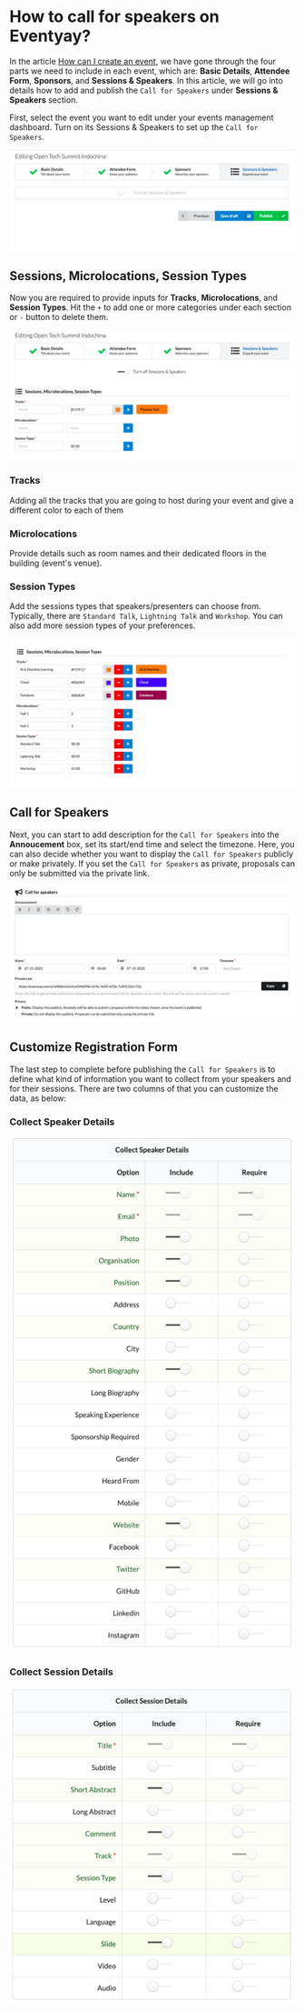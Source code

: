 # How to call for speakers on Eventyay?
In the article [How can I create an event](/event-setup/How-can-I-create-an-event?.md), we have gone through the four parts we need to include in each event, which are: **Basic Details**, **Attendee Form**, **Sponsors**, and **Sessions & Speakers**. In this article, we will go into details how to add and publish the `Call for Speakers` under **Sessions & Speakers** section.

First, select the event you want to edit under your events management dashboard. Turn on its Sessions & Speakers to set up the `Call for Speakers`.  

![Call for Speakers](/event-setup/images/how-to-call-for-speakers1.png)

## Sessions, Microlocations, Session Types
Now you are required to provide inputs for **Tracks**, **Microlocations**, and **Session Types**. Hit the `+` to add one or more categories under each section or `-` button to delete them. 

![Call for Speakers](/event-setup/images/how-to-call-for-speakers2.png)

### Tracks 
Adding all the tracks that you are going to host during your event and give a different color to each of them

### Microlocations
Provide details such as room names and their dedicated floors in the building (event's venue).

### Session Types
Add the sessions types that speakers/presenters can choose from. Typically, there are `Standard Talk`, `Lightning Talk` and `Workshop`. You can also add more session types of your preferences. 

![Call for Speakers](/event-setup/images/how-to-call-for-speakers3.png)

## Call for Speakers 
Next, you can start to add  description for the `Call for Speakers` into the **Annoucement** box, set its start/end time and select the
timezone. Here, you can also decide whether you want to display the `Call for Speakers` publicly or make privately. If you set the `Call
for Speakers` as private, proposals can only be submitted via the private link. 

![Call for Speakers](/event-setup/images/how-to-call-for-speakers4.png)

## Customize Registration Form
The last step to complete before publishing the `Call for Speakers` is to define what kind of information you want to collect from your speakers and for their sessions. There are two columns of that you can customize the data, as below: 

### Collect Speaker Details
![Call for Speakers](/event-setup/images/how-to-call-for-speakers5.png)

### Collect Session Details
![Call for Speakers](/event-setup/images/how-to-call-for-speakers6.png)
